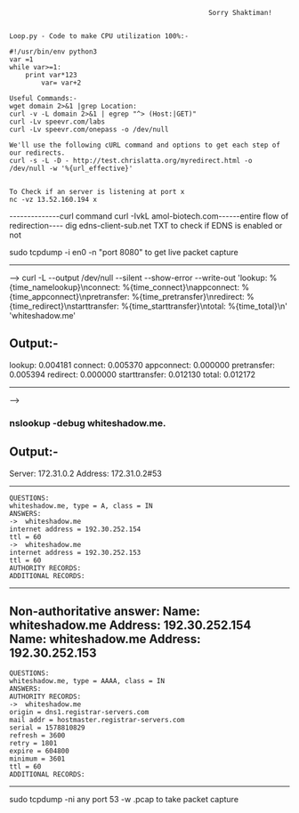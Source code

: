                                                       Sorry Shaktiman!


	Loop.py - Code to make CPU utilization 100%:- 

	#!/usr/bin/env python3
	var =1
	while var>=1:
		print var*123
 	        var= var+2

	Useful Commands:-
	wget domain 2>&1 |grep Location:
	curl -v -L domain 2>&1 | egrep "^> (Host:|GET)"
	curl -Lv speevr.com/labs
	curl -Lv speevr.com/onepass -o /dev/null
	
	We'll use the following cURL command and options to get each step of our redirects.
	curl -s -L -D - http://test.chrislatta.org/myredirect.html -o /dev/null -w '%{url_effective}'


	To Check if an server is listening at port x
	nc -vz 13.52.160.194 x



--------------curl command curl -IvkL amol-biotech.com------entire flow of redirection----
		dig  edns-client-sub.net TXT to check if EDNS is enabled or not
		
sudo tcpdump -i en0 -n "port 8080" to get live packet capture

----------------------------------------------------------------------------------------------------
-->  curl -L --output /dev/null --silent --show-error --write-out 'lookup:        %{time_namelookup}\nconnect:       %{time_connect}\nappconnect:    %{time_appconnect}\npretransfer:   %{time_pretransfer}\nredirect:      %{time_redirect}\nstarttransfer: %{time_starttransfer}\ntotal:         %{time_total}\n' 'whiteshadow.me'

Output:-
---------
lookup:        0.004181
connect:       0.005370
appconnect:    0.000000
pretransfer:   0.005394
redirect:      0.000000
starttransfer: 0.012130
total:         0.012172

----------------------------------------------------------------------------------------------------
--><h3>nslookup -debug whiteshadow.me. </h3>

Output:-
--------
Server:		172.31.0.2
Address:	172.31.0.2#53

------------
    QUESTIONS:
	whiteshadow.me, type = A, class = IN
    ANSWERS:
    ->  whiteshadow.me
	internet address = 192.30.252.154
	ttl = 60
    ->  whiteshadow.me
	internet address = 192.30.252.153
	ttl = 60
    AUTHORITY RECORDS:
    ADDITIONAL RECORDS:
------------
Non-authoritative answer:
Name:	whiteshadow.me
Address: 192.30.252.154
Name:	whiteshadow.me
Address: 192.30.252.153
------------
    QUESTIONS:
	whiteshadow.me, type = AAAA, class = IN
    ANSWERS:
    AUTHORITY RECORDS:
    ->  whiteshadow.me
	origin = dns1.registrar-servers.com
	mail addr = hostmaster.registrar-servers.com
	serial = 1578810829
	refresh = 3600
	retry = 1801
	expire = 604800
	minimum = 3601
	ttl = 60
    ADDITIONAL RECORDS:
------------



sudo tcpdump -ni any port 53 -w <FILENAME>.pcap to take packet capture
